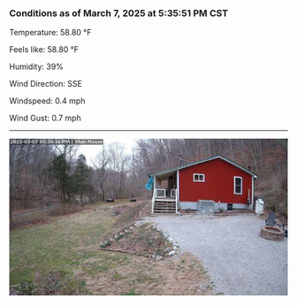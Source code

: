 ### Conditions as of March 7, 2025 at 5:35:51 PM CST 

Temperature: 58.80 &deg;F

Feels like: 58.80 &deg;F

Humidity: 39%

Wind Direction: SSE

Windspeed: 0.4 mph

Wind Gust: 0.7 mph

---

<img src="./images/latest.jpeg"/>

